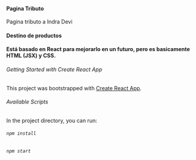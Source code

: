 #### Pagina Tributo
Pagina tributo a Indra Devi

#### Destino de productos

#### Está basado en React para mejorarlo en un futuro, pero es basicamente HTML (JSX) y CSS.

###### Getting Started with Create React App

This project was bootstrapped with [Create React App](https://github.com/facebook/create-react-app).

###### Available Scripts

In the project directory, you can run:

###### `npm install`
###### `npm start`
